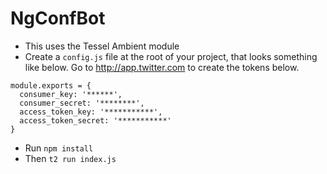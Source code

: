 # NgConfBot

- This uses the Tessel Ambient module
- Create a `config.js` file at the root of your project, that looks something like below. Go to http://app.twitter.com to create the tokens below.

```
module.exports = {
  consumer_key: '******',
  consumer_secret: '********',
  access_token_key: '***********',
  access_token_secret: '***********'
}
```

- Run `npm install`
- Then `t2 run index.js`